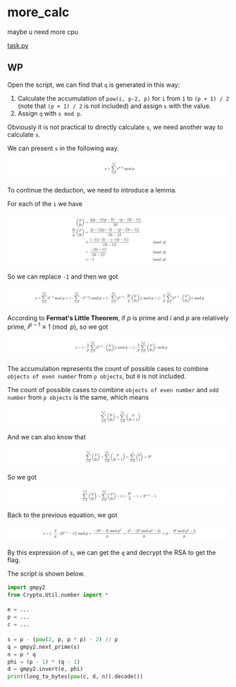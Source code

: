 # more_calc

maybe u need more cpu

[task.py](https://compass.ctfd.io/files/90649734de010940c3c810f0b2521bf1/task.py?token=eyJ1c2VyX2lkIjoxNCwidGVhbV9pZCI6bnVsbCwiZmlsZV9pZCI6ODZ9.YR-yIg.WYD6jqB03bFn4jHaya9oPFWNAgg)

## WP

Open the script, we can find that `q` is generated in this way:

1. Calculate the accumulation of `pow(i, p-2, p)` for `i` from `1` to `(p + 1) / 2` (note that `(p + 1) / 2` is not included) and assign `s` with the value.
2. Assign `q` with `s mod p`.

Obviously it is not practical to directly calculate `s`, we need another way to calculate `s`.

We can present `s` in the following way.

![image-20210821012826420](more_calc.assets/image-20210821012826420.png)

To continue the deduction, we need to introduce a lemma.

For each of the `i` we have

![image-20210821012909103](more_calc.assets/image-20210821012909103.png)

So we can replace `-1` and then we got

![image-20210821012927975](more_calc.assets/image-20210821012927975.png)

According to **Fermat's Little Theorem**, if $p$ is prime and $i$ and $p$ are relatively prime, $i^{p-1}\equiv1\pmod p$, so we got

![image-20210821012950126](more_calc.assets/image-20210821012950126.png)

The accumulation represents the count of possible cases to combine `objects of even number` from `p objects`, but `0` is not included.

The count of possible cases to combine  `objects of even number` and `odd number` from `p objects` is the same, which means

![image-20210821013029060](more_calc.assets/image-20210821013029060.png)

And we can also know that

![image-20210821013055572](more_calc.assets/image-20210821013055572.png)

So we got

![image-20210821013136638](more_calc.assets/image-20210821013136638.png)

Back to the previous equation, we got

![image-20210821013149952](more_calc.assets/image-20210821013149952.png)

By this expression of `s`, we can get the `q` and decrypt the RSA to get the flag.

The script is shown below.

```python
import gmpy2
from Crypto.Util.number import *

e = ...
p = ...
c = ...

s = p - (pow(2, p, p * p) - 2) // p
q = gmpy2.next_prime(s)
n = p * q
phi = (p - 1) * (q - 1)
d = gmpy2.invert(e, phi)
print(long_to_bytes(pow(c, d, n)).decode())
```

